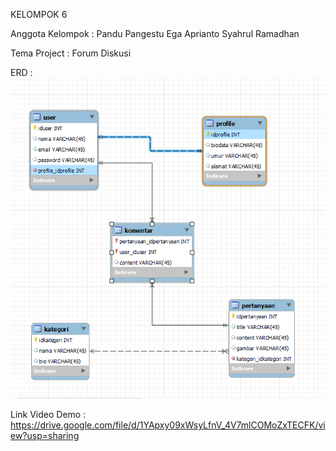 KELOMPOK 6

Anggota Kelompok :
Pandu Pangestu
Ega Aprianto
Syahrul Ramadhan

Tema Project : Forum Diskusi

ERD :
![Alt text](image.png)

Link Video Demo : 
https://drive.google.com/file/d/1YApxy09xWsyLfnV_4V7mlCOMoZxTECFK/view?usp=sharing